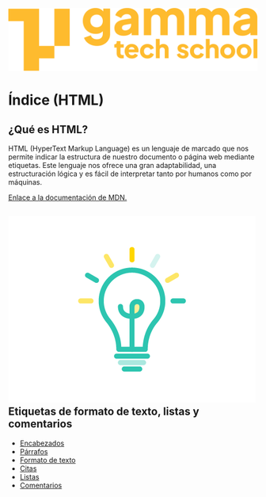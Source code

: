 ![](../assets/Logo_Yellow.png)

# Índice (HTML)

## ¿Qué es HTML?
HTML (HyperText Markup Language) es un lenguaje de marcado que nos permite indicar la estructura de nuestro documento o página web mediante etiquetas. Este lenguaje nos ofrece una gran adaptabilidad, una estructuración lógica y es fácil de interpre­tar tanto por humanos como por máquinas. 

[Enlace a la documentación de MDN.](https://developer.mozilla.org/es/docs/Web/HTML)

## <img src='../assets/theory.png'>Etiquetas de formato de texto, listas y comentarios
- [Encabezados](https://www.w3schools.com/html/html_headings.asp)
- [Párrafos](https://www.w3schools.com/html/html_paragraphs.asp)
- [Formato de texto](https://www.w3schools.com/html/html_formatting.asp)
- [Citas](https://www.w3schools.com/html/html_quotation_elements.asp)
- [Listas](https://www.w3schools.com/html/html_lists.asp)
- [Comentarios](https://www.w3schools.com/html/html_comments.asp)